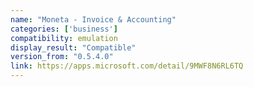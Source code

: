 ```yaml
---
name: "Moneta - Invoice & Accounting"
categories: ['business']
compatibility: emulation
display_result: "Compatible"
version_from: "0.5.4.0"
link: https://apps.microsoft.com/detail/9MWF8N6RL6TQ
---
```

